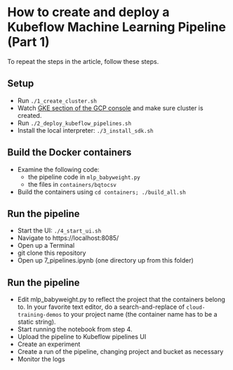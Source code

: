 # How to create and deploy a Kubeflow Machine Learning Pipeline (Part 1)

To repeat the steps in the article, follow these steps.

## Setup
* Run `./1_create_cluster.sh`
* Watch [GKE section of the GCP console](https://console.cloud.google.com/kubernetes) and make sure cluster is created.
* Run `./2_deploy_kubeflow_pipelines.sh`
* Install the local interpreter: `./3_install_sdk.sh`

## Build the Docker containers
* Examine the following code:
  * the pipeline code in `mlp_babyweight.py`
  * the files in `containers/bqtocsv`
* Build the containers using `cd containers; ./build_all.sh`
   
## Run the pipeline
* Start the UI: `./4_start_ui.sh`
* Navigate to https://localhost:8085/
* Open up a Terminal
* git clone this repository
* Open up 7_pipelines.ipynb (one directory up from this folder)

## Run the pipeline
* Edit mlp_babyweight.py to reflect the project that the containers belong to. In your favorite text editor, do a search-and-replace of `cloud-training-demos` to your project name (the container name has to be a static string).
* Start running the notebook from step 4.
* Upload the pipeline to Kubeflow pipelines UI
* Create an experiment
* Create a run of the pipeline, changing project and bucket as necessary
* Monitor the logs
